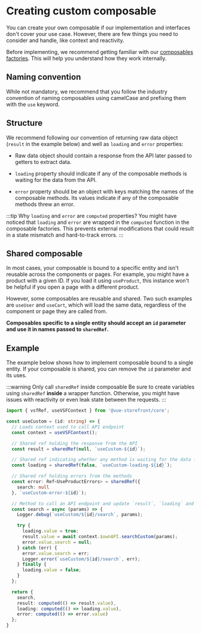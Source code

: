 # Creating custom composable

You can create your own composable if our implementation and interfaces don't cover your use case. However, there are few things you need to consider and handle, like context and reactivity.

Before implementing, we recommend getting familiar with our [composables factories](https://github.com/vuestorefront/vue-storefront/tree/next/packages/core/core/src/factories). This will help you understand how they work internally.

## Naming convention

While not mandatory, we recommend that you follow the industry convention of naming composables using camelCase and prefixing them with the `use` keyword.

## Structure

We recommend following our convention of returning raw data object (`result` in the example below) and well as `loading` and `error` properties:

- Raw data object should contain a response from the API later passed to getters to extract data.

- `loading` property should indicate if any of the composable methods is waiting for the data from the API.

- `error` property should be an object with keys matching the names of the composable methods. Its values indicate if any of the composable methods threw an error.

:::tip Why `loading` and `error` are `computed` properties?
You might have noticed that `loading` and `error` are wrapped in the `computed` function in the composable factories.
This prevents external modifications that could result in a state mismatch and hard-to-track errors.
:::

## Shared composable

In most cases, your composable is bound to a specific entity and isn't reusable across the components or pages.
For example, you might have a product with a given ID. If you load it using `useProduct`, this instance won't be helpful if you open a page with a different product.

However, some composables are reusable and shared. Two such examples are `useUser` and `useCart`, which will load the same data, regardless of the component or page they are called from.

**Composables specific to a single entity should accept an `id` parameter and use it in names passed to `sharedRef`.**

## Example

The example below shows how to implement composable bound to a single entity. If your composable is shared, you can remove the `id` parameter and its uses.

:::warning Only call `sharedRef` inside composable
Be sure to create variables using `sharedRef` **inside** a wrapper function. Otherwise, you might have issues with reactivity or even leak state between the requests.
:::

```typescript
import { vsfRef, useVSFContext } from '@vue-storefront/core';

const useCustom = (id: string) => {
  // Loads context used to call API endpoint
  const context = useVSFContext();

  // Shared ref holding the response from the API
  const result = sharedRef(null, `useCustom-${id}`);

  // Shared ref indicating whether any method is waiting for the data from the API
  const loading = sharedRef(false, `useCustom-loading-${id}`);

  // Shared ref holding errors from the methods
  const error: Ref<UseProductErrors> = sharedRef({
    search: null
  }, `useCustom-error-${id}`);

  // Method to call an API endpoint and update `result`, `loading` and `error` properties
  const search = async (params) => {
    Logger.debug(`useCustom/${id}/search`, params);

    try {
      loading.value = true;
      result.value = await context.$ownAPI.searchCustom(params);
      error.value.search = null;
    } catch (err) {
      error.value.search = err;
      Logger.error(`useCustom/${id}/search`, err);
    } finally {
      loading.value = false;
    }
  };

  return {
    search,
    result: computed(() => result.value),
    loading: computed(() => loading.value),
    error: computed(() => error.value)
  };
}
```